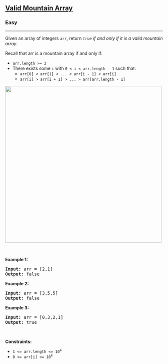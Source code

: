 <h2><a href="https://leetcode.com/problems/valid-mountain-array/">Valid Mountain Array</a></h2><h3>Easy</h3><hr>
<div class="content__u3I1 question-content__JfgR"><div><p>Given an array of integers <code>arr</code>, return <em><code>true</code> if and only if it is a valid mountain array</em>.</p>

<p>Recall that arr is a mountain array if and only if:</p>

<ul>
	<li><code>arr.length &gt;= 3</code></li>
	<li>There exists some <code>i</code> with <code>0 &lt; i &lt; arr.length - 1</code> such that:
	<ul>
		<li><code>arr[0] &lt; arr[1] &lt; ... &lt; arr[i - 1] &lt; arr[i] </code></li>
		<li><code>arr[i] &gt; arr[i + 1] &gt; ... &gt; arr[arr.length - 1]</code></li>
	</ul>
	</li>
</ul>
<img src="https://assets.leetcode.com/uploads/2019/10/20/hint_valid_mountain_array.png" width="500">
<p>&nbsp;</p>
<p><strong>Example 1:</strong></p>
<pre><strong>Input:</strong> arr = [2,1]
<strong>Output:</strong> false
</pre><p><strong>Example 2:</strong></p>
<pre><strong>Input:</strong> arr = [3,5,5]
<strong>Output:</strong> false
</pre><p><strong>Example 3:</strong></p>
<pre><strong>Input:</strong> arr = [0,3,2,1]
<strong>Output:</strong> true
</pre>
<p>&nbsp;</p>
<p><strong>Constraints:</strong></p>

<ul>
	<li><code>1 &lt;= arr.length &lt;= 10<sup>4</sup></code></li>
	<li><code>0 &lt;= arr[i] &lt;= 10<sup>4</sup></code></li>
</ul>
</div></div>